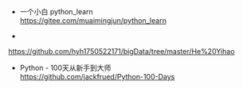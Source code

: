 * 一个小白 python_learn  
https://gitee.com/muaimingjun/python_learn


*    
https://github.com/hyh1750522171/bigData/tree/master/He%20Yihao



* Python - 100天从新手到大师  
https://github.com/jackfrued/Python-100-Days


